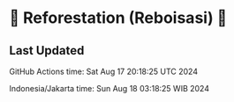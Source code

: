 
# 🌳 Reforestation (Reboisasi) 🌲

## Last Updated

GitHub Actions time: Sat Aug 17 20:18:25 UTC 2024

Indonesia/Jakarta time: Sun Aug 18 03:18:25 WIB 2024
